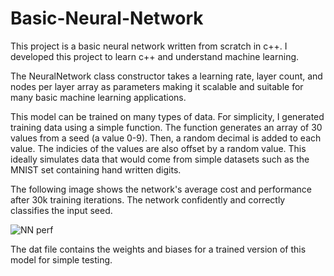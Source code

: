 # Basic-Neural-Network

This project is a basic neural network written from scratch in c++. I developed this project to learn c++ and understand machine learning.

The NeuralNetwork class constructor takes a learning rate, layer count, and nodes per layer array as parameters making it scalable and suitable for many basic machine learning applications. 

This model can be trained on many types of data. For simplicity, I generated training data using a simple function. The function generates an array of 30 values from a seed (a value 0-9). Then, a random decimal is added to each value. The indicies of the values are also offset by a random value. This ideally simulates data that would come from simple datasets such as the MNIST set containing hand written digits.

The following image shows the network's average cost and performance after 30k training iterations. The network confidently and correctly classifies the input seed.

![NN perf](https://github.com/calebeallen/Basic-Neural-Network/assets/147087056/32274558-9fe6-4e01-9b7a-5c745da7729b)

The dat file contains the weights and biases for a trained version of this model for simple testing.
